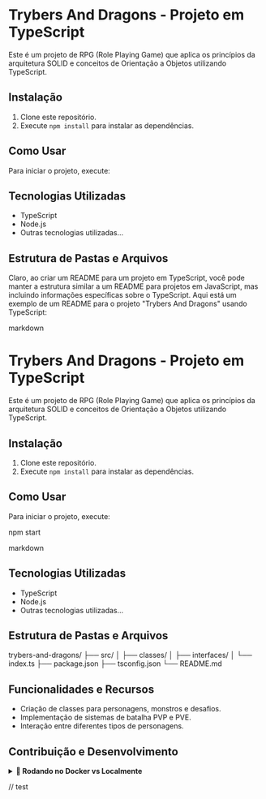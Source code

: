 # Trybers And Dragons - Projeto em TypeScript

Este é um projeto de RPG (Role Playing Game) que aplica os princípios da arquitetura SOLID e conceitos de Orientação a Objetos utilizando TypeScript.

## Instalação

1. Clone este repositório.
2. Execute `npm install` para instalar as dependências.

## Como Usar

Para iniciar o projeto, execute:


## Tecnologias Utilizadas

- TypeScript
- Node.js
- Outras tecnologias utilizadas...

## Estrutura de Pastas e Arquivos

Claro, ao criar um README para um projeto em TypeScript, você pode manter a estrutura similar a um README para projetos em JavaScript, mas incluindo informações específicas sobre o TypeScript. Aqui está um exemplo de um README para o projeto "Trybers And Dragons" usando TypeScript:

markdown

# Trybers And Dragons - Projeto em TypeScript

Este é um projeto de RPG (Role Playing Game) que aplica os princípios da arquitetura SOLID e conceitos de Orientação a Objetos utilizando TypeScript.

## Instalação

1. Clone este repositório.
2. Execute `npm install` para instalar as dependências.

## Como Usar

Para iniciar o projeto, execute:

npm start

markdown


## Tecnologias Utilizadas

- TypeScript
- Node.js
- Outras tecnologias utilizadas...

## Estrutura de Pastas e Arquivos

trybers-and-dragons/
├── src/
│ ├── classes/
│ ├── interfaces/
│ └── index.ts
├── package.json
├── tsconfig.json
└── README.md


## Funcionalidades e Recursos

- Criação de classes para personagens, monstros e desafios.
- Implementação de sistemas de batalha PVP e PVE.
- Interação entre diferentes tipos de personagens.

## Contribuição e Desenvolvimento




<details>
  <summary><strong>🐋 Rodando no Docker vs Localmente</strong></summary><br />
  
  ## Com Docker

  > Rode o serviço `node` com o comando `docker-compose up -d`.
  - Esse serviço irá inicializar um container chamado `trybers_and_dragons`.
  - A partir daqui você pode rodar o container `trybers_and_dragons` via CLI ou abri-lo no VS Code.

  > Use o comando `docker exec -it trybers_and_dragons bash`.
  - Ele te dará acesso ao terminal interativo do container criado pelo compose, que está rodando em segundo plano.

  > Instale as dependências [**Caso existam**] com `npm install`
  
  ⚠ Atenção ⚠ Caso opte por utilizar o Docker, **TODOS** os comandos disponíveis no `package.json` (npm start, npm test, npm run dev, ...) devem ser executados **DENTRO** do container, ou seja, no terminal que aparece após a execução do comando `docker exec` citado acima. 


✨ **Dica:** A extensão `Remote - Containers` (que estará na seção de extensões recomendadas do VS Code) é indicada para que você possa desenvolver sua aplicação no container Docker direto no VS Code, como você faz com seus arquivos locais.


---
  
  ## Sem Docker
  
  > Instale as dependências [**Caso existam**] com `npm install`
  
  ✨ **Dica:** Para rodar o projeto desta forma, obrigatoriamente você deve ter o `node` instalado em seu computador.

  <br/>
</details>

// test
